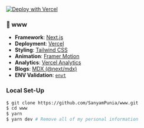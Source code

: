 [![Deploy with Vercel](https://vercel.com/button)](https://vercel.com/new/clone?repository-url=https%3A%2F%2Fgithub.com%2FSanyamPunia%2Fwww)

### 👋 www

- **Framework**: [Next.js](https://nextjs.org/)
- **Deployment**: [Vercel](https://vercel.com)
- **Styling**: [Tailwind CSS](https://tailwindcss.com)
- **Animation**: [Framer Motion]("https://motion.dev/")
- **Analytics**: [Vercel Analytics](https://vercel.com/analytics)
- **Blogs**: [MDX (@next/mdx)](https://www.npmjs.com/package/@next/mdx)
- **ENV Validation**: [`envt`](npmjs.com/package/envt)

### Local Set-Up

```bash
$ git clone https://github.com/SanyamPunia/www.git
$ cd www
$ yarn
$ yarn dev # Remove all of my personal information
```
